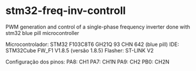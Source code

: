 # stm32-freq-inv-controll
PWM generation and control of a single-phase frequency inverter done with stm32 blue pill microcontroller

Microcontrolador: STM32 F103C8T6 GH21Q 93 CHN 642 (blue pill)
IDE: STM32Cube FW_F1 V1.8.5 (versão 1.8.5)
Flasher: ST-LINK V2

Configuração dos pinos:
PA8: CH1
PA7: CH1N
PA9: CH2
PB0: CH2N
